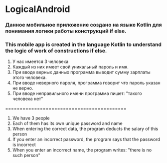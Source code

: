 # LogicalAndroid

### Данное мобильное приложение создано на языке Kotlin для понимания логики работы конструкций if else.<br>
### This mobile app is created in the language Kotlin to understand the logic of work of constructions if else.<br>
1. У нас имеется 3 человека<br>
2. Каждый из них имеет свой уникальный пароль и имя.<br>
3. При вводе верных данных программа выводит сумму зарплаты этого человека. <br>
4. При вводе неверного пароля, программа говорит что пароль указан не верно.<br>
5. При вводе неправильного имени программа пишет: "такого человека нет"
   
==========================================

1. We have 3 people<br>
2. Each of them has its own unique password and name<br>
3. When entering the correct data, the program deducts the salary of this person<br>
4. If you enter an incorrect password, the program says that the password is incorrect<br>
5. When you enter an incorrect name, the program writes: "there is no such person"<br>
